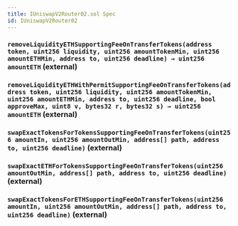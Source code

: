 ```yaml
---
title: IUniswapV2Router02.sol Spec
id: IUniswapV2Router02
---
```








### `removeLiquidityETHSupportingFeeOnTransferTokens(address token, uint256 liquidity, uint256 amountTokenMin, uint256 amountETHMin, address to, uint256 deadline) → uint256 amountETH` (external)








### `removeLiquidityETHWithPermitSupportingFeeOnTransferTokens(address token, uint256 liquidity, uint256 amountTokenMin, uint256 amountETHMin, address to, uint256 deadline, bool approveMax, uint8 v, bytes32 r, bytes32 s) → uint256 amountETH` (external)








### `swapExactTokensForTokensSupportingFeeOnTransferTokens(uint256 amountIn, uint256 amountOutMin, address[] path, address to, uint256 deadline)` (external)








### `swapExactETHForTokensSupportingFeeOnTransferTokens(uint256 amountOutMin, address[] path, address to, uint256 deadline)` (external)








### `swapExactTokensForETHSupportingFeeOnTransferTokens(uint256 amountIn, uint256 amountOutMin, address[] path, address to, uint256 deadline)` (external)









